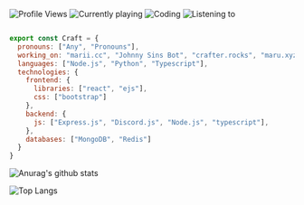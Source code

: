 ![Profile Views](https://komarev.com/ghpvc/?username=Craftzman7) ![Currently playing](https://img.shields.io/endpoint?url=https://dev.discordprofiles.me/api/badge/playing/542572136112324629) ![Coding](https://img.shields.io/endpoint?url=https://dev.discordprofiles.me/api/badge/vscode/542572136112324629) ![Listening to](https://img.shields.io/endpoint?url=https://dev.discordprofiles.me/api/badge/spotify/542572136112324629) 


```js

export const Craft = {
  pronouns: ["Any", "Pronouns"],
  working_on: "marii.cc", "Johnny Sins Bot", "crafter.rocks", "maru.xyz", "hypercord", "free boats",
  languages: ["Node.js", "Python", "Typescript"],
  technologies: {
    frontend: {
      libraries: ["react", "ejs"],
      css: ["bootstrap"]
    },
    backend: {
      js: ["Express.js", "Discord.js", "Node.js", "typescript"],
    },
    databases: ["MongoDB", "Redis"]
  }
}
```




![Anurag's github stats](https://github-readme-stats.vercel.app/api?username=Craftzman7&count_private=true)




![Top Langs](https://github-readme-stats.vercel.app/api/top-langs/?username=Craftzman7)

